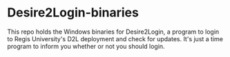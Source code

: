 Desire2Login-binaries
=====================

This repo holds the Windows binaries for Desire2Login, a program to login to Regis University's D2L deployment and check for
updates.  It's just a time program to inform you whether or not you should login.
